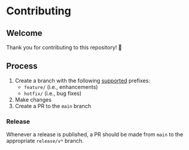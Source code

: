 # Contributing

## Welcome
Thank you for contributing to this repository! :bow:

## Process
1. Create a branch with the following [supported](pr-labeler.yml) prefixes:
   - `feature/` (i.e., enhancements)
    - `hotfix/` (i.e., bug fixes)
2. Make changes
3. Create a PR to the `main` branch

### Release
Whenever a release is published, a PR should be made from `main` to the appropriate `release/v*` branch.